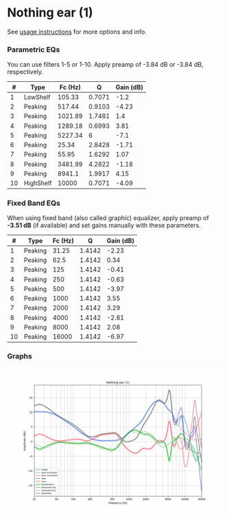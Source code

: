 # Nothing ear (1)
See [usage instructions](https://github.com/jaakkopasanen/AutoEq#usage) for more options and info.

### Parametric EQs
You can use filters 1-5 or 1-10. Apply preamp of -3.84 dB or -3.84 dB, respectively.

|   # | Type      |   Fc (Hz) |      Q |   Gain (dB) |
|-----|-----------|-----------|--------|-------------|
|   1 | LowShelf  |    105.33 | 0.7071 |       -1.2  |
|   2 | Peaking   |    517.44 | 0.9103 |       -4.23 |
|   3 | Peaking   |   1021.89 | 1.7481 |        1.4  |
|   4 | Peaking   |   1289.18 | 0.6993 |        3.81 |
|   5 | Peaking   |   5227.34 | 6      |       -7.1  |
|   6 | Peaking   |     25.34 | 2.8428 |       -1.71 |
|   7 | Peaking   |     55.95 | 1.6292 |        1.07 |
|   8 | Peaking   |   3481.99 | 4.2822 |       -1.18 |
|   9 | Peaking   |   8941.1  | 1.9917 |        4.15 |
|  10 | HighShelf |  10000    | 0.7071 |       -4.09 |

### Fixed Band EQs
When using fixed band (also called graphic) equalizer, apply preamp of **-3.51 dB** (if available) and set gains manually with these parameters.

|   # | Type    |   Fc (Hz) |      Q |   Gain (dB) |
|-----|---------|-----------|--------|-------------|
|   1 | Peaking |     31.25 | 1.4142 |       -2.23 |
|   2 | Peaking |     62.5  | 1.4142 |        0.34 |
|   3 | Peaking |    125    | 1.4142 |       -0.41 |
|   4 | Peaking |    250    | 1.4142 |       -0.63 |
|   5 | Peaking |    500    | 1.4142 |       -3.97 |
|   6 | Peaking |   1000    | 1.4142 |        3.55 |
|   7 | Peaking |   2000    | 1.4142 |        3.29 |
|   8 | Peaking |   4000    | 1.4142 |       -2.81 |
|   9 | Peaking |   8000    | 1.4142 |        2.08 |
|  10 | Peaking |  16000    | 1.4142 |       -6.97 |

### Graphs
![](./Nothing%20ear%20(1).png)
